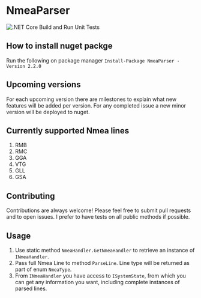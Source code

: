 # NmeaParser

![.NET Core Build and Run Unit Tests](https://github.com/DevsAnon/NmeaParser/workflows/.NET%20Core%20Build%20and%20Run%20Unit%20Tests/badge.svg?event=push)

## How to install nuget packge
Run the following on package manager
`Install-Package NmeaParser -Version 2.2.0`

## Upcoming versions
For each upcoming version there are milestones to explain what new features will be added per version. For any completed issue a new minor version will be deployed to nuget.

## Currently supported Nmea lines

1. RMB
2. RMC
3. GGA
4. VTG
4. GLL
5. GSA

## Contributing
Contributions are always welcome! Please feel free to submit pull requests and to open issues. I prefer to have tests on all public methods if possible.

## Usage

1. Use static method `NmeaHandler.GetNmeaHandler` to retrieve an instance of `INmeaHandler`.
2. Pass full Nmea Line to method `ParseLine`. Line type will be returned as part of enum `NmeaType`.
3. From `INmeaHandler` you have access to `ISystemState`, from which you can get any information you want, including complete instances of parsed lines.
